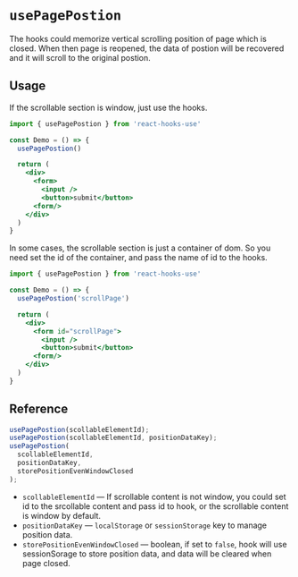 # `usePagePostion`

The hooks could memorize vertical scrolling position of page which is closed. When then page is reopened, the data of postion will be recovered and it will scroll to the original postion.

## Usage

If the scrollable section is window, just use the hooks.

```jsx
import { usePagePostion } from 'react-hooks-use'

const Demo = () => {
  usePagePostion()

  return (
    <div>
      <form>
        <input />
        <button>submit</button>
      <form/>
    </div>
  )
}
```

In some cases, the scrollable section is just a container of dom. So you need set the id of the container, and pass the name of id to the hooks.

```jsx
import { usePagePostion } from 'react-hooks-use'

const Demo = () => {
  usePagePostion('scrollPage')

  return (
    <div>
      <form id="scrollPage">
        <input />
        <button>submit</button>
      <form/>
    </div>
  )
}
```

## Reference

```js
usePagePostion(scollableElementId);
usePagePostion(scollableElementId, positionDataKey);
usePagePostion(
  scollableElementId,
  positionDataKey,
  storePositionEvenWindowClosed
);
```

- `scollableElementId` &mdash; If scrollable content is not window, you could set id to the srcollable content and pass id to hook, or the scrollable content is window by default.
- `positionDataKey` &mdash; `localStorage` or `sessionStorage` key to manage position data.
- `storePositionEvenWindowClosed` &mdash; boolean, if set to `false`, hook will use sessionSorage to store position data, and data will be cleared when page closed.
